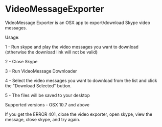 VideoMessageExporter
====================

VideoMessage Exporter is an OSX app to export/download Skype video messages.


Usage:

1 - Run skype and play the video messages you want to download (otherwise the download link will not be valid)

2 - Close Skype

3 - Run VideoMessage Downloader

4 - Select the video messages you want to download from the list and click the "Download Selected" button.

5 - The files will be saved to your desktop


Supported versions - OSX 10.7 and above


If you get the ERROR 401, close the video exporter, open skype, view the message, close skype, and try again.
